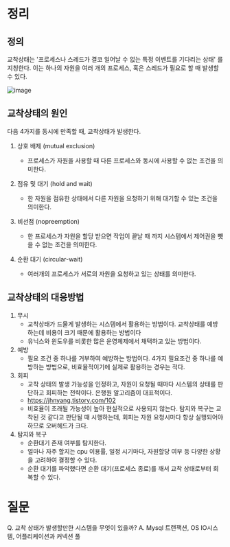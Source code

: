 # 정리

## 정의

교착상태는 '프로세스나 스레드가 결코 일어날 수 없는 특정 이벤트를 기다리는 상태' 를 지칭한다.
이는 하나의 자원을 여러 개의 프로세스, 혹은 스레드가 필요로 할 때 발생할 수 있다.

![image](https://user-images.githubusercontent.com/51393021/140434611-35a04340-3977-4d29-815e-729d6a8ddc53.png)

## 교착상태의 원인

다음 4가지를 동시에 만족할 때, 교착상태가 발생한다.
1. 상호 배제 (mutual exclusion)
    - 프로세스가 자원을 사용할 때 다른 프로세스와 동시에 사용할 수 없는 조건을 의미한다.
  
2. 점유 및 대기 (hold and wait)
    - 한 자원을 점유한 상태에서 다른 자원을 요청하기 위해 대기할 수 있는 조건을 의미한다.

3. 비선점 (nopreemption)
    - 한 프로세스가 자원을 할당 받으면 작업이 끝날 때 까지 시스템에서 제어권을 뺏을 수 없는 조건을 의미한다.

4. 순환 대기 (circular-wait)
    - 여러개의 프로세스가 서로의 자원을 요청하고 있는 상태를 의미한다.

## 교착상태의 대응방법
1. 무시
    - 교착상태가 드물게 발생하는 시스템에서 활용하는 방법이다. 교착상태를 예방하는데 비용이 크기 때문에 활용하는 방법이다 
    - 유닉스와 윈도우를 비롯한 많은 운영체제에서 채택하고 있는 방법이다.
2. 예방
    - 필요 조건 중 하나를 거부하여 예방하는 방법이다. 4가지 필요조건 중 하나를 예방하는 방법으로, 비효율적이기에 실제로 활용하는 경우는 적다.
3. 회피
    - 교착 상태의 발생 가능성을 인정하고, 자원이 요청될 때마다 시스템의 상태를 판단하고 회피하는 전략이다. 은행원 알고리즘이 대표적이다.
    - https://jhnyang.tistory.com/102
    - 비효율이 초래될 가능성이 높아 현실적으로 사용되지 않는다. 탐지와 복구는 교착된 것 같다고 판단될 때 시행하는데, 회피는 자원 요청시마다 항상 
실행되어야 하므로 오버헤드가 크다. 
4. 탐지와 복구
    - 순환대기 존재 여부를 탐지한다.
    - 얼마나 자주 할지는 cpu 이용률, 일정 시기마다, 자원할당 여부 등 다양한 상황을 고려하여 결정할 수 있다.
    - 순환 대기를 파악했다면 순환 대기(프로세스 종료)를 깨서 교착 상태로부터 회복할 수 있다.

# 질문
Q. 교착 상태가 발생할만한 시스템을 무엇이 있을까?
A. Mysql 트랜잭션, OS IO시스템, 어플리케이션과 커넥션 풀 
 
